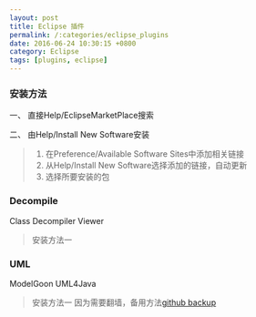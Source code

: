 ```yaml
---
layout: post
title: Eclipse 插件
permalink: /:categories/eclipse_plugins
date: 2016-06-24 10:30:15 +0800
category: Eclipse
tags: [plugins, eclipse]
---
```


### 安装方法

一、 直接Help/EclipseMarketPlace搜索

二、 由Help/Install New Software安装

> 1. 在Preference/Available Software Sites中添加相关链接
> 2. 从Help/Install New Software选择添加的链接，自动更新
> 3. 选择所要安装的包

### Decompile

Class Decompiler Viewer

> 安装方法一

### UML

ModelGoon UML4Java

> 安装方法一
> 因为需要翻墙，备用方法[github backup](https://github.com/neilChenXie/ChenJava/tree/master/eclipse_plugins)
